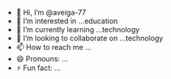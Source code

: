 - 👋 Hi, I’m @aveiga-77
- 👀 I’m interested in ...education
- 🌱 I’m currently learning ...technology
- 💞️ I’m looking to collaborate on ...technology
- 📫 How to reach me ...
- 😄 Pronouns: ...
- ⚡ Fun fact: ...

<!---
aveiga-77/aveiga-77 is a ✨ special ✨ repository because its `README.md` (this file) appears on your GitHub profile.
You can click the Preview link to take a look at your changes.
--->
